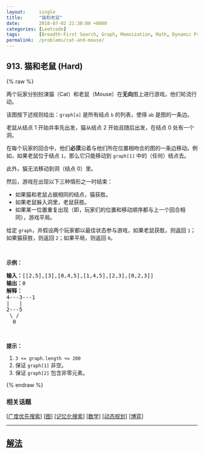 ```yaml
---
layout:     single
title:      "猫和老鼠"
date:       2018-07-02 21:30:00 +0800
categories: [Leetcode]
tags:       [Breadth-First Search, Graph, Memoization, Math, Dynamic Programming, Game Theory]
permalink:  /problems/cat-and-mouse/
---
```


## 913. 猫和老鼠 (Hard)

{% raw %}

<p>两个玩家分别扮演猫（Cat）和老鼠（Mouse）在<strong>无向</strong>图上进行游戏，他们轮流行动。</p>

<p>该图按下述规则给出：<code>graph[a]</code>&nbsp;是所有结点 <code>b</code> 的列表，使得 <code>ab</code> 是图的一条边。</p>

<p>老鼠从结点 1 开始并率先出发，猫从结点 2 开始且随后出发，在结点 0 处有一个洞。</p>

<p>在每个玩家的回合中，他们<strong>必须</strong>沿着与他们所在位置相吻合的图的一条边移动。例如，如果老鼠位于结点 <code>1</code>，那么它只能移动到&nbsp;<code>graph[1]</code>&nbsp;中的（任何）结点去。</p>

<p>此外，猫无法移动到洞（结点 0）里。</p>

<p>然后，游戏在出现以下三种情形之一时结束：</p>

<ul>
	<li>如果猫和老鼠占据相同的结点，猫获胜。</li>
	<li>如果老鼠躲入洞里，老鼠获胜。</li>
	<li>如果某一位置重复出现（即，玩家们的位置和移动顺序都与上一个回合相同），游戏平局。</li>
</ul>

<p>给定&nbsp;<code>graph</code>，并假设两个玩家都以最佳状态参与游戏，如果老鼠获胜，则返回&nbsp;<code>1</code>；如果猫获胜，则返回 <code>2</code>；如果平局，则返回 <code>0</code>。</p>

<p>&nbsp;</p>

<ol>
</ol>

<p><strong>示例：</strong></p>

<pre><strong>输入：</strong>[[2,5],[3],[0,4,5],[1,4,5],[2,3],[0,2,3]]
<strong>输出：</strong>0
<strong>解释：</strong>
4---3---1
|&nbsp; &nbsp;|
2---5
&nbsp;\&nbsp;/
&nbsp; 0
</pre>

<p>&nbsp;</p>

<p><strong>提示：</strong></p>

<ol>
	<li><code>3 &lt;= graph.length &lt;= 200</code></li>
	<li>保证 <code>graph[1]</code>&nbsp;非空。</li>
	<li>保证&nbsp;<code>graph[2]</code>&nbsp;包含非零元素。</li>
</ol>

{% endraw %}

### 相关话题
  [[广度优先搜索](https://github.com/awesee/leetcode/tree/main/tag/breadth-first-search/README.md)]
  [[图](https://github.com/awesee/leetcode/tree/main/tag/graph/README.md)]
  [[记忆化搜索](https://github.com/awesee/leetcode/tree/main/tag/memoization/README.md)]
  [[数学](https://github.com/awesee/leetcode/tree/main/tag/math/README.md)]
  [[动态规划](https://github.com/awesee/leetcode/tree/main/tag/dynamic-programming/README.md)]
  [[博弈](https://github.com/awesee/leetcode/tree/main/tag/game-theory/README.md)]

---

## [解法](https://github.com/awesee/leetcode/tree/main/problems/cat-and-mouse)

